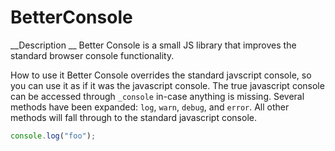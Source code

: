 BetterConsole
=============

__Description __
Better Console is a small JS library that improves the standard browser console functionality.

How to use it
Better Console overrides the standard javscript console, so  you can use it as if it was the javascript console.  The true javascript console can be accessed through `_console` in-case anything is missing.  Several methods have been expanded: `log`, `warn`, `debug`, and `error`.  All other methods will fall through to the standard javascript console.

```javascript
console.log("foo");
```
